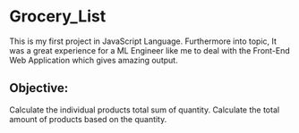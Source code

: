 # Grocery_List

This is my first project in JavaScript Language. 
Furthermore into topic, It was a great experience for a ML Engineer like me to deal with the Front-End Web Application which gives amazing output.

## Objective:
Calculate the individual products total sum of quantity.
Calculate the total amount of products based on the quantity.

